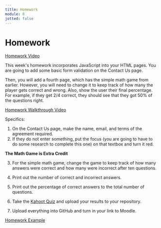 ```yaml
---
title: Homework
module: 8
jotted: false
---
```


# Homework

<p><a href="" data-lity>Homework Video</a></p>

This week's homework incorporates JavaScript into your HTML pages. You are going to add some basic form validation on the Contact Us page. 

Then, you will add a fourth page, which has the simple math game from earlier. However, you will need to change it to keep track of how many the player gets correct and wrong. Also, show the user their final percentage. For example, if they get 2/4 correct, they should see that they got 50% of the questions right.

<p><a href="" data-lity>Homework Walkthrough Video</a></p>

Specifics:

1. On the Contact Us page, make the name, email, and terms of the agreement required.
2. If they do not enter something, put the focus (you are going to have to do some research to complete this one) on that textbox and turn it red.

**The Math Game is Extra Credit**

3. For the simple math game, change the game to keep track of how many answers were correct and how many were incorrect after ten questions.
4. Print out the number of correct and incorrect answers.
5. Print out the percentage of correct answers to the total number of questions.


6. Take the <a href="https://kahoot.it/challenge/07533844?challenge-id=84387498-97d5-4d82-ae4e-eabb1c94cf58_1614099664754" target="_new">Kahoot Quiz</a> and upload your results to your repository.
7. Upload everything into GitHub and turn in your link to Moodle.

<a href="https://github.com/Montana-Media-Arts/120_CreativeCoding1-Fall2021-Samples/tree/main/Homework%208" target="_new">Homework Example</a>

